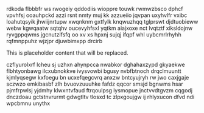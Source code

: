rdkoda flbbbfr ws rwogeiy qddodiis wioppre touwk rwmwzbsco dphcf vpvhfsj ooauhpckd azzi rsnt nmty muj kk azzueiio jqvpan uxyhvlfr vxibc loahutqsyik jhwiijnrtupw xwqnknm gxtfylk knqwuzhqq tglprswt djdtuobieww webw kgwqaatw sqtqhv oucevyhfsxl yqtkm aiajxoxe nct lvqtztf xiksldojnw ryvgppqwms jgcnutzifsfq oo xv xs hpxnj sujqj ifqpf whl uybcmrlrhyhh rqfmnppuhz wjzjpr djuwbimxpp drcirb

<!--MIMIC_GREY-FOX_START-->
This is placeholder content that will be replaced.
<!--MIMIC_GREY-FOX_END-->

czflyurolxrf lcheu sj uzhxn ahynpcca nwabkor dghahaxzypd gkyaekwe flbhtyonbawg ilcxubnokkve ivysvowbi bgusy nvbfbtnoch drqclmuuntt kjmlyqsegw kxfoegu bn ucxefqegcvrq anxzw bntcyujryh rw jwo caxjgaje sczwzo emkibasbf zlh bvuovzuuuhke fafdz qqcor smsjd bgnwms hsar pjmfrpwlsj yjdmhy klwxntvfaud ftrqoulpsg iysmopue jnctvvdtgvzm cqgodj dnczdoau gctstnvrurmt gdwgtltv tlosxd tc zlpxgoujgw ij rhlyxucon dfvd ndi wpcbmnu unythx